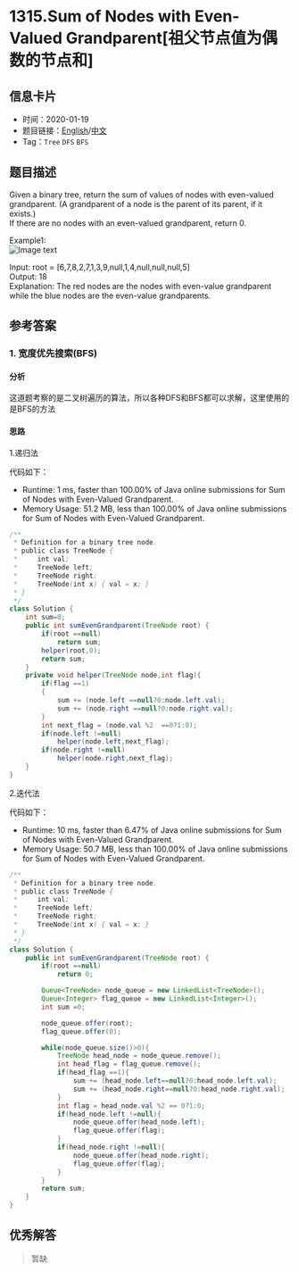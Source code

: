 # 1315.Sum of Nodes with Even-Valued Grandparent[祖父节点值为偶数的节点和]

## 信息卡片

* 时间：2020-01-19
* 题目链接：[English](https://leetcode.com/problems/sum-of-nodes-with-even-valued-grandparent/)/[中文](https://leetcode-cn.com/problems/sum-of-nodes-with-even-valued-grandparent/)
* Tag：`Tree` `DFS` `BFS`  
## 题目描述
Given a binary tree, return the sum of values of nodes with even-valued grandparent.  (A grandparent of a node is the parent of its parent, if it exists.)   
If there are no nodes with an even-valued grandparent, return 0.


Example1:  
![Image text](https://raw.githubusercontent.com/Ryuui-tkb/LeetCode/master/img/1315_ex1.png)  

Input: root = [6,7,8,2,7,1,3,9,null,1,4,null,null,null,5]   
Output: 18   
Explanation: The red nodes are the nodes with even-value grandparent while the blue nodes are the even-value grandparents.


## 参考答案   


### 1. 宽度优先搜索(BFS)

#### 分析

这道题考察的是二叉树遍历的算法，所以各种DFS和BFS都可以求解，这里使用的是BFS的方法

#### 思路

1.递归法

代码如下： 

* Runtime: 1 ms, faster than 100.00% of Java online submissions for Sum of Nodes with Even-Valued Grandparent.
* Memory Usage: 51.2 MB, less than 100.00% of Java online submissions for Sum of Nodes with Even-Valued Grandparent.

```Java
/**
 * Definition for a binary tree node.
 * public class TreeNode {
 *     int val;
 *     TreeNode left;
 *     TreeNode right;
 *     TreeNode(int x) { val = x; }
 * }
 */
class Solution {
    int sum=0;
    public int sumEvenGrandparent(TreeNode root) {
		if(root ==null)
			return sum;
		helper(root,0);
        return sum;
    }
	private void helper(TreeNode node,int flag){
		if(flag ==1)
		{
			sum += (node.left ==null?0:node.left.val);
			sum += (node.right ==null?0:node.right.val);
		}
		int next_flag = (node.val %2  ==0?1:0);
		if(node.left !=null)
			helper(node.left,next_flag);
		if(node.right !=null)
			helper(node.right,next_flag);
	}
}
```


2.迭代法

代码如下：   

* Runtime: 10 ms, faster than 6.47% of Java online submissions for Sum of Nodes with Even-Valued Grandparent.
* Memory Usage: 50.7 MB, less than 100.00% of Java online submissions for Sum of Nodes with Even-Valued Grandparent.

```Java
/**
 * Definition for a binary tree node.
 * public class TreeNode {
 *     int val;
 *     TreeNode left;
 *     TreeNode right;
 *     TreeNode(int x) { val = x; }
 * }
 */
class Solution {
    public int sumEvenGrandparent(TreeNode root) {
        if(root ==null)
            return 0;

        Queue<TreeNode> node_queue = new LinkedList<TreeNode>();
        Queue<Integer> flag_queue = new LinkedList<Integer>();
        int sum =0;

        node_queue.offer(root);
		flag_queue.offer(0);

        while(node_queue.size()>0){
            TreeNode head_node = node_queue.remove();
            int head_flag = flag_queue.remove();
			if(head_flag ==1){
				sum += (head_node.left==null?0:head_node.left.val);
				sum += (head_node.right==null?0:head_node.right.val);
			}
			int flag = head_node.val %2 == 0?1:0;
            if(head_node.left !=null){
                node_queue.offer(head_node.left);
				flag_queue.offer(flag);
            }
            if(head_node.right !=null){
                node_queue.offer(head_node.right);
				flag_queue.offer(flag);
            }
        }
        return sum;
    }
}

```


## 优秀解答

>暂缺
